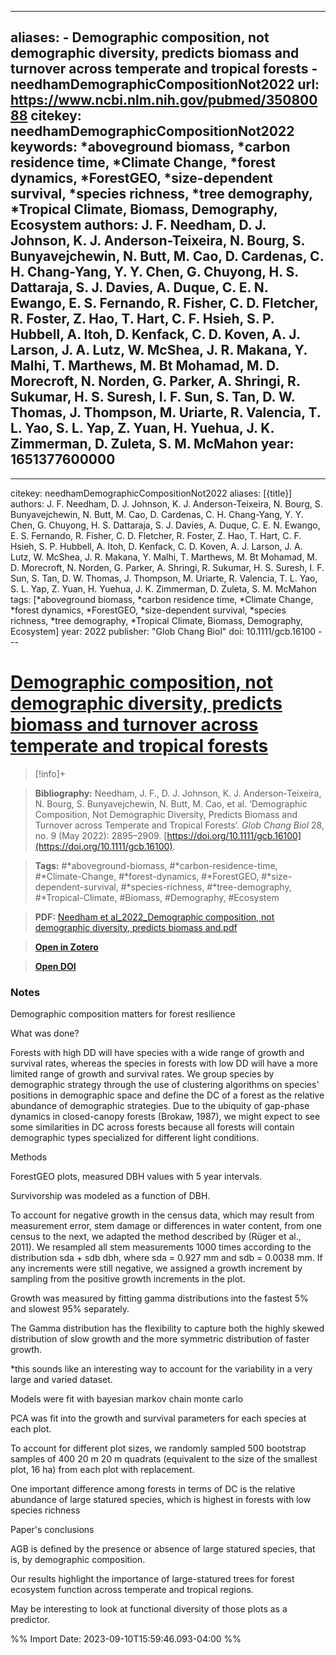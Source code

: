 

---
aliases:
    - Demographic composition, not demographic diversity, predicts biomass and turnover across temperate and tropical forests
    - needhamDemographicCompositionNot2022
url: https://www.ncbi.nlm.nih.gov/pubmed/35080088
citekey: needhamDemographicCompositionNot2022
keywords: *aboveground biomass, *carbon residence time, *Climate Change, *forest dynamics, *ForestGEO, *size-dependent survival, *species richness, *tree demography, *Tropical Climate, Biomass, Demography, Ecosystem
authors: J. F. Needham, D. J. Johnson, K. J. Anderson-Teixeira, N. Bourg, S. Bunyavejchewin, N. Butt, M. Cao, D. Cardenas, C. H. Chang-Yang, Y. Y. Chen, G. Chuyong, H. S. Dattaraja, S. J. Davies, A. Duque, C. E. N. Ewango, E. S. Fernando, R. Fisher, C. D. Fletcher, R. Foster, Z. Hao, T. Hart, C. F. Hsieh, S. P. Hubbell, A. Itoh, D. Kenfack, C. D. Koven, A. J. Larson, J. A. Lutz, W. McShea, J. R. Makana, Y. Malhi, T. Marthews, M. Bt Mohamad, M. D. Morecroft, N. Norden, G. Parker, A. Shringi, R. Sukumar, H. S. Suresh, I. F. Sun, S. Tan, D. W. Thomas, J. Thompson, M. Uriarte, R. Valencia, T. L. Yao, S. L. Yap, Z. Yuan, H. Yuehua, J. K. Zimmerman, D. Zuleta, S. M. McMahon
year: 1651377600000
---

--- 
citekey: needhamDemographicCompositionNot2022 
aliases: [{title}]
authors: J. F. Needham, D. J. Johnson, K. J. Anderson-Teixeira, N. Bourg, S. Bunyavejchewin, N. Butt, M. Cao, D. Cardenas, C. H. Chang-Yang, Y. Y. Chen, G. Chuyong, H. S. Dattaraja, S. J. Davies, A. Duque, C. E. N. Ewango, E. S. Fernando, R. Fisher, C. D. Fletcher, R. Foster, Z. Hao, T. Hart, C. F. Hsieh, S. P. Hubbell, A. Itoh, D. Kenfack, C. D. Koven, A. J. Larson, J. A. Lutz, W. McShea, J. R. Makana, Y. Malhi, T. Marthews, M. Bt Mohamad, M. D. Morecroft, N. Norden, G. Parker, A. Shringi, R. Sukumar, H. S. Suresh, I. F. Sun, S. Tan, D. W. Thomas, J. Thompson, M. Uriarte, R. Valencia, T. L. Yao, S. L. Yap, Z. Yuan, H. Yuehua, J. K. Zimmerman, D. Zuleta, S. M. McMahon 
tags: [*aboveground biomass, *carbon residence time, *Climate Change, *forest dynamics, *ForestGEO, *size-dependent survival, *species richness, *tree demography, *Tropical Climate, Biomass, Demography, Ecosystem] 
year: 2022 
publisher: "Glob Chang Biol" 
doi: 10.1111/gcb.16100 --- 

# [Demographic composition, not demographic diversity, predicts biomass and turnover across temperate and tropical forests](zotero://select/library/items/ZJRU4WTP)

  

> [!info]+

>**Bibliography:** Needham, J. F., D. J. Johnson, K. J. Anderson-Teixeira, N. Bourg, S. Bunyavejchewin, N. Butt, M. Cao, et al. ‘Demographic Composition, Not Demographic Diversity, Predicts Biomass and Turnover across Temperate and Tropical Forests’. _Glob Chang Biol_ 28, no. 9 (May 2022): 2895–2909. [https://doi.org/10.1111/gcb.16100](https://doi.org/10.1111/gcb.16100).

>**Tags:** #*aboveground-biomass, #*carbon-residence-time, #*Climate-Change, #*forest-dynamics, #*ForestGEO, #*size-dependent-survival, #*species-richness, #*tree-demography, #*Tropical-Climate, #Biomass, #Demography, #Ecosystem

>**PDF:** [Needham et al_2022_Demographic composition, not demographic diversity, predicts biomass and.pdf](file:///C:\Users\anaca\Zotero\storage\WZMELCQZ\Needham%20et%20al_2022_Demographic%20composition,%20not%20demographic%20diversity,%20predicts%20biomass%20and.pdf)

>[**Open in Zotero**](zotero://select/library/items/ZJRU4WTP)

>[**Open DOI**](https://doi.org/10.1111/gcb.16100)

  


### Notes
  
Demographic composition matters for forest resilience 

What was done? 

Forests with high DD will have species with a wide range of growth and survival rates, whereas the species in forests with low DD will have a more limited range of growth and survival rates. We group species by demographic strategy through the use of clustering algorithms on species’ positions in demographic space and define the DC of a forest as the relative abundance of demographic strategies. Due to the ubiquity of gap-phase dynamics in closed-canopy forests (Brokaw, 1987), we might expect to see some similarities in DC across forests because all forests will contain demographic types specialized for different light conditions. 

Methods 

ForestGEO plots, measured DBH values with 5 year intervals. 

Survivorship was modeled as a function of DBH. 

To account for negative growth in the census data, which may result from measurement error, stem damage or differences in water content, from one census to the next, we adapted the method described by (Rüger et al., 2011). We resampled all stem measurements 1000 times according to the distribution sda + sdb dbh, where sda = 0.927 mm and sdb = 0.0038 mm. If any increments were still negative, we assigned a growth increment by sampling from the positive growth increments in the plot. 

Growth was measured by fitting gamma distributions into the fastest 5% and slowest 95% separately. 

The Gamma distribution has the flexibility to capture both the highly skewed distribution of slow growth and the more symmetric distribution of faster growth. 

*this sounds like an interesting way to account for the variability in a very large and varied dataset. 

Models were fit with bayesian markov chain monte carlo 

PCA was fit into the growth and survival parameters for each species at each plot. 

To account for different plot sizes, we randomly sampled 500 bootstrap samples of 400 20 m 20 m quadrats (equivalent to the size of the smallest plot, 16 ha) from each plot with replacement. 

One important difference among forests in terms of DC is the relative abundance of large statured species, which is highest in forests with low species richness 

Paper's conclusions 

AGB is defined by the presence or absence of large statured species, that is, by demographic composition. 

Our results highlight the importance of large-statured trees for forest ecosystem function across temperate and tropical regions. 

May be interesting to look at functional diversity of those plots as a predictor.

%% Import Date: 2023-09-10T15:59:46.093-04:00 %%
